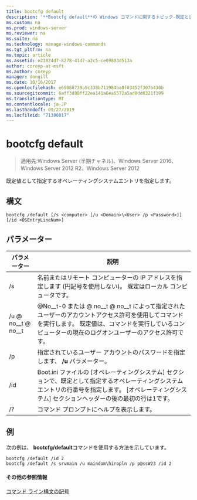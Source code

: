 ```yaml
---
title: bootcfg default
description: '**Bootcfg default**の Windows コマンドに関するトピック-既定として指定するオペレーティングシステムのエントリを指定します。'
ms.custom: na
ms.prod: windows-server
ms.reviewer: na
ms.suite: na
ms.technology: manage-windows-commands
ms.tgt_pltfrm: na
ms.topic: article
ms.assetid: e21824d7-8278-41d7-a2c5-ce09803d513a
author: coreyp-at-msft
ms.author: coreyp
manager: dongill
ms.date: 10/16/2017
ms.openlocfilehash: e69868739a9c338b711984ba0f03452f307b430b
ms.sourcegitcommit: 6aff3d88ff22ea141a6ea6572a5ad8dd6321f199
ms.translationtype: MT
ms.contentlocale: ja-JP
ms.lasthandoff: 09/27/2019
ms.locfileid: "71380017"
---
```

# <a name="bootcfg-default"></a>bootcfg default

>適用先:Windows Server (半期チャネル)、Windows Server 2016、Windows Server 2012 R2、Windows Server 2012

既定値として指定するオペレーティングシステムエントリを指定します。

## <a name="syntax"></a>構文
```
bootcfg /default [/s <computer> [/u <Domain>\<User> /p <Password>]] [/id <OSEntryLineNum>]
```
## <a name="parameters"></a>パラメーター

|      パラメーター       |                                                                                             説明                                                                                              |
|----------------------|------------------------------------------------------------------------------------------------------------------------------------------------------------------------------------------------------|
|    /s <computer>     |                                          名前またはリモート コンピューターの IP アドレスを指定します (円記号を使用しない)。 既定はローカル コンピュータです。                                          |
| /u <Domain> @ no__t @ no__t  | @No__t-0 または <Domain> @ no__t @ no__t によって指定されたユーザーのアカウントアクセス許可を使用してコマンドを実行します。 既定値は、コマンドを実行しているコンピューターの現在のログオンユーザーのアクセス許可です。 |
|    /p <Password>     |                                                        指定されているユーザー アカウントのパスワードを指定します、 **/u** パラメーター。                                                         |
| /id <OSEntryLineNum> | Boot.ini ファイルの [オペレーティングシステム] セクションで、既定として指定するオペレーティングシステムエントリの行番号を指定します。 [オペレーティングシステム] セクションヘッダーの後の最初の行は1です。  |
|          /?          |                                                                                 コマンド プロンプトにヘルプを表示します。                                                                                 |

## <a name="BKMK_examples"></a>例
次の例は、 **bootcfg/default**コマンドを使用する方法を示しています。
```
bootcfg /default /id 2
bootcfg /default /s srvmain /u maindom\hiropln /p p@ssW23 /id 2
```
#### <a name="additional-references"></a>その他の参照情報
[コマンド ライン構文の記号](command-line-syntax-key.md)
